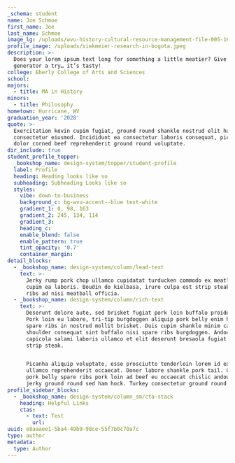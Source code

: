 ```yaml
---
_schema: student
name: Joe Schmoe
first_name: Joe
last_name: Schmoe
image_lg: /uploads/wvu-history-cultural-resource-management-file-005-16x9.jpg
profile_image: /uploads/siekmeier-research-in-bogota.jpeg
description: >-
  Does your lorem ipsum text long for something a little meatier? Give our
  generator a try… it’s tasty!
college: Eberly College of Arts and Sciences
school:
majors:
  - title: MA in History
minors:
  - title: Philosophy
hometown: Hurricane, WV
graduation_year: '2028'
quote: >-
  Exercitation kevin cupim fugiat, ground round shankle nostrud elit ham hock
  consectetur eiusmod. Incididunt ea consectetur laboris consequat, picanha
  dolor corned beef reprehenderit ground round voluptate. 
dir_include: true
student_profile_topper:
  _bookshop_name: design-system/topper/student-profile
  label: Profile
  heading: Heading looks like so
  subheading: Subheading Looks like so
  styles:
    vibe: down-to-business
    background_c: bg-wvu-accent--blue text-white
    gradient_1: 0, 98, 163
    gradient_2: 245, 134, 114
    gradient_3:
    heading_c:
    enable_blend: false
    enable_pattern: true
    tint_opacity: '0.7'
    container_margin:
detail_blocks:
  - _bookshop_name: design-system/column/lead-text
    text: >-
      Jerky rump pork chop ullamco cupidatat turducken commodo ex meatloaf pork
      cupim ea laboris. Boudin do kielbasa, irure culpa est strip steak short
      ribs ad nisi meatball officia.
  - _bookshop_name: design-system/column/rich-text
    text: >-
      Deserunt dolore aute, sed brisket fugiat pork loin buffalo proident shank.
      Pork loin eu labore, tri-tip burgdoggen aliquip pork belly enim ham hock
      spare ribs in nostrud mollit brisket. Duis cupim shankle minim capicola
      shoulder consequat sint buffalo nisi spare ribs burgdoggen. Andouille
      capicola salami laboris ullamco et elit deserunt bresaola fugiat in eu
      strip steak.


      Picanha aliquip voluptate, esse prosciutto tenderloin lorem id ea pork
      ullamco reprehenderit occaecat. Doner labore shankle pork tail. Cow tail
      pork belly spare ribs pork loin ad beef eu occaecat chislic andouille
      jerky ground round sed ham hock. Turkey consectetur ground round alcatra.
profile_sidebar_blocks:
  - _bookshop_name: design-system/column_sm/cta-stack
    heading: Helpful Links
    ctas:
      - text: Test
        url:
uuid: e8aaaee1-5ba4-49b9-98ce-55f7b0c70a7c
type: author
metadata:
  type: Author
---
```

